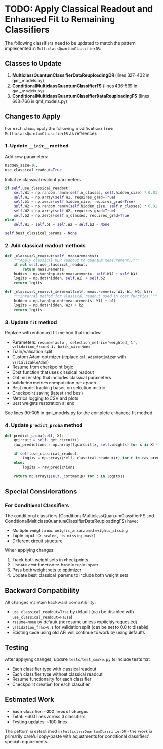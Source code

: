 # TODO: Apply Classical Readout and Enhanced Fit to Remaining Classifiers

The following classifiers need to be updated to match the pattern implemented in `MulticlassQuantumClassifierDR`:

## Classes to Update

1. **MulticlassQuantumClassifierDataReuploadingDR** (lines 327-432 in qml_models.py)
2. **ConditionalMulticlassQuantumClassifierFS** (lines 436-599 in qml_models.py)
3. **ConditionalMulticlassQuantumClassifierDataReuploadingFS** (lines 603-766 in qml_models.py)

## Changes to Apply

For each class, apply the following modifications (see `MulticlassQuantumClassifierDR` as reference):

### 1. Update `__init__` method

Add new parameters:
```python
hidden_size=16, 
use_classical_readout=True
```

Initialize classical readout parameters:
```python
if self.use_classical_readout:
    self.W1 = np.random.randn(self.n_classes, self.hidden_size) * 0.01
    self.W1 = np.array(self.W1, requires_grad=True)
    self.b1 = np.zeros(self.hidden_size, requires_grad=True)
    self.W2 = np.random.randn(self.hidden_size, self.n_classes) * 0.01
    self.W2 = np.array(self.W2, requires_grad=True)
    self.b2 = np.zeros(self.n_classes, requires_grad=True)
else:
    self.W1 = self.b1 = self.W2 = self.b2 = None

self.best_classical_params = None
```

### 2. Add classical readout methods

```python
def _classical_readout(self, measurements):
    """Apply classical MLP readout to quantum measurements."""
    if not self.use_classical_readout:
        return measurements
    hidden = np.tanh(np.dot(measurements, self.W1) + self.b1)
    logits = np.dot(hidden, self.W2) + self.b2
    return logits

def _classical_readout_internal(self, measurements, W1, b1, W2, b2):
    """Internal method for classical readout used in cost function."""
    hidden = np.tanh(np.dot(measurements, W1) + b1)
    logits = np.dot(hidden, W2) + b2
    return logits
```

### 3. Update `fit` method

Replace with enhanced fit method that includes:
- Parameters: `resume='auto', selection_metric='weighted_f1', validation_frac=0.1, batch_size=None`
- Train/validation split
- Custom Adam optimizer (replace `qml.AdamOptimizer` with `SerializableAdam`)
- Resume from checkpoint logic
- Cost function that uses classical readout
- Optimizer step that includes classical parameters
- Validation metrics computation per epoch
- Best model tracking based on selection metric
- Checkpoint saving (latest and best)
- Metrics logging to CSV and plots
- Best weights restoration at end

See lines 90-305 in qml_models.py for the complete enhanced fit method.

### 4. Update `predict_proba` method

```python
def predict_proba(self, X):
    qcircuit = self._get_circuit()
    raw_predictions = np.array([qcircuit(x, self.weights) for x in X])
    
    if self.use_classical_readout:
        logits = np.array([self._classical_readout(r) for r in raw_predictions])
    else:
        logits = raw_predictions
    
    return np.array([self._softmax(p) for p in logits])
```

## Special Considerations

### For Conditional Classifiers

The conditional classifiers (ConditionalMulticlassQuantumClassifierFS and ConditionalMulticlassQuantumClassifierDataReuploadingFS) have:
- Multiple weight sets: `weights_ansatz` and `weights_missing`
- Tuple input: `(X_scaled, is_missing_mask)`
- Different circuit structure

When applying changes:
1. Track both weight sets in checkpoints
2. Update cost function to handle tuple inputs
3. Pass both weight sets to optimizer
4. Update best_classical_params to include both weight sets

## Backward Compatibility

All changes maintain backward compatibility:
- `use_classical_readout=True` by default (can be disabled with `use_classical_readout=False`)
- `resume=None` by default (no resume unless explicitly requested)
- `validation_frac=0.1` for validation split (can be set to 0.0 to disable)
- Existing code using old API will continue to work by using defaults

## Testing

After applying changes, update `tests/test_smoke.py` to include tests for:
- Each classifier type with classical readout
- Each classifier type without classical readout
- Resume functionality for each classifier
- Checkpoint creation for each classifier

## Estimated Work

- Each classifier: ~200 lines of changes
- Total: ~600 lines across 3 classifiers
- Testing updates: ~100 lines

The pattern is established in `MulticlassQuantumClassifierDR` - the work is primarily careful copy-paste with adjustments for conditional classifiers' special requirements.
